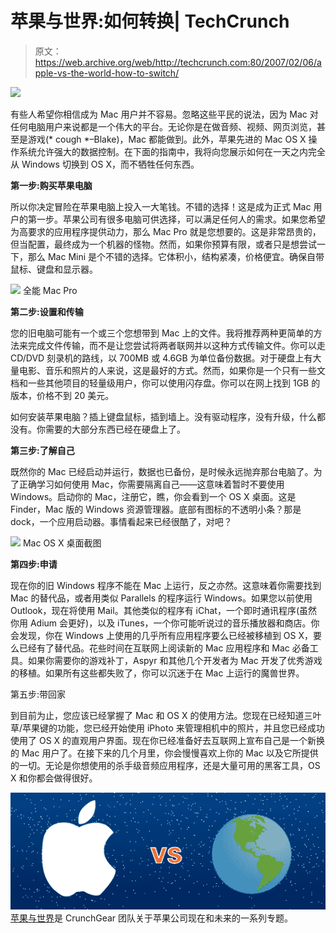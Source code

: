 # 苹果与世界:如何转换| TechCrunch

> 原文：<https://web.archive.org/web/http://techcrunch.com:80/2007/02/06/apple-vs-the-world-how-to-switch/>

![](img/ac14df5d5da7fabc6d091501cdad9910.png)

有些人希望你相信成为 Mac 用户并不容易。忽略这些平民的说法，因为 Mac 对任何电脑用户来说都是一个伟大的平台。无论你是在做音频、视频、网页浏览，甚至是游戏(* cough *–Blake)，Mac 都能做到。此外，苹果先进的 Mac OS X 操作系统允许强大的数据控制。在下面的指南中，我将向您展示如何在一天之内完全从 Windows 切换到 OS X，而不牺牲任何东西。

**第一步:购买苹果电脑**

所以你决定冒险在苹果电脑上投入一大笔钱。不错的选择！这是成为正式 Mac 用户的第一步。苹果公司有很多电脑可供选择，可以满足任何人的需求。如果您希望为高要求的应用程序提供动力，那么 Mac Pro 就是您想要的。这是非常昂贵的，但当配置，最终成为一个机器的怪物。然而，如果你预算有限，或者只是想尝试一下，那么 Mac Mini 是个不错的选择。它体积小，结构紧凑，价格便宜。确保自带鼠标、键盘和显示器。

![](img/b3f17b582bc18d4c2ef59b79fcfe1d02.png)
全能 Mac Pro

**第二步:设置和传输**

您的旧电脑可能有一个或三个您想带到 Mac 上的文件。我将推荐两种更简单的方法来完成文件传输，而不是让您尝试将两者联网并以这种方式传输文件。你可以走 CD/DVD 刻录机的路线，以 700MB 或 4.6GB 为单位备份数据。对于硬盘上有大量电影、音乐和照片的人来说，这是最好的方式。然而，如果你是一个只有一些文档和一些其他项目的轻量级用户，你可以使用闪存盘。你可以在网上找到 1GB 的版本，价格不到 20 美元。

如何安装苹果电脑？插上键盘鼠标，插到墙上。没有驱动程序，没有升级，什么都没有。你需要的大部分东西已经在硬盘上了。

**第三步:了解自己**

既然你的 Mac 已经启动并运行，数据也已备份，是时候永远抛弃那台电脑了。为了正确学习如何使用 Mac，你需要隔离自己——这意味着暂时不要使用 Windows。启动你的 Mac，注册它，瞧，你会看到一个 OS X 桌面。这是 Finder，Mac 版的 Windows 资源管理器。底部有图标的不透明小条？那是 dock，一个应用启动器。事情看起来已经很酷了，对吧？

![](img/7d62da2f8b16aa4106afb131d31b1614.png)
Mac OS X 桌面截图

**第四步:申请**

现在你的旧 Windows 程序不能在 Mac 上运行，反之亦然。这意味着你需要找到 Mac 的替代品，或者用类似 Parallels 的程序运行 Windows。如果您以前使用 Outlook，现在将使用 Mail。其他类似的程序有 iChat，一个即时通讯程序(虽然你用 Adium 会更好)，以及 iTunes，一个你可能听说过的音乐播放器和商店。你会发现，你在 Windows 上使用的几乎所有应用程序要么已经被移植到 OS X，要么已经有了替代品。花些时间在互联网上阅读新的 Mac 应用程序和 Mac 必备工具。如果你需要你的游戏补丁，Aspyr 和其他几个开发者为 Mac 开发了优秀游戏的移植。如果所有这些都失败了，你可以沉迷于在 Mac 上运行的魔兽世界。

第五步:带回家

到目前为止，您应该已经掌握了 Mac 和 OS X 的使用方法。您现在已经知道三叶草/苹果键的功能，您已经开始使用 iPhoto 来管理相机中的照片，并且您已经成功使用了 OS X 的直观用户界面。现在你已经准备好去互联网上宣布自己是一个新换的 Mac 用户了。在接下来的几个月里，你会慢慢喜欢上你的 Mac 以及它所提供的一切。无论是你想使用的杀手级音频应用程序，还是大量可用的黑客工具，OS X 和你都会做得很好。

![](img/d6be91cb60884086a4ff027950e0067d.png)
[苹果与世界](https://web.archive.org/web/20130628172542/http://crunchgear.com/category/apple-vs-the-world/)是 CrunchGear 团队关于苹果公司现在和未来的一系列专题。